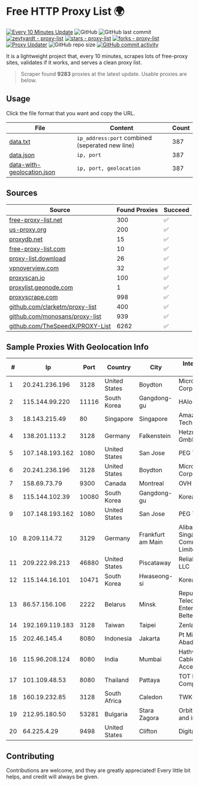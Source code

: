 
# Free HTTP Proxy List 🌍

[![Every 10 Minutes Update](https://github.com/mertguvencli/http-proxy-list/actions/workflows/main.yml/badge.svg?branch=main)](https://github.com/mertguvencli/http-proxy-list/actions/workflows/main.yml)
![GitHub](https://img.shields.io/github/license/mertguvencli/http-proxy-list)
![GitHub last commit](https://img.shields.io/github/last-commit/mertguvencli/http-proxy-list)
[![zevtyardt - proxy-list](https://img.shields.io/static/v1?label=zevtyardt&message=proxy-list&color=blue&logo=github)](https://github.com/zevtyardt/proxy-list "Go to GitHub repo")
[![stars - proxy-list](https://img.shields.io/github/stars/zevtyardt/proxy-list?style=social)](https://github.com/zevtyardt/proxy-list)
[![forks - proxy-list](https://img.shields.io/github/forks/zevtyardt/proxy-list?style=social)](https://github.com/zevtyardt/proxy-list)
[![Proxy Updater](https://github.com/zevtyardt/proxy-list/workflows/Proxy%20Updater/badge.svg)](https://github.com/zevtyardt/proxy-list/actions?query=workflow:"Proxy+Updater")
![GitHub repo size](https://img.shields.io/github/repo-size/zevtyardt/proxy-list)
[![GitHub commit activity](https://img.shields.io/github/commit-activity/m/zevtyardt/proxy-list?logo=commits)](https://github.com/zevtyardt/proxy-list/commits/main)

It is a lightweight project that, every 10 minutes, scrapes lots of free-proxy sites, validates if it works, and serves a clean proxy list.

> Scraper found **9283** proxies at the latest update. Usable proxies are below.

## Usage

Click the file format that you want and copy the URL.

|File|Content|Count|
|----|-------|-----|
|[data.txt](https://raw.githubusercontent.com/mertguvencli/http-proxy-list/main/proxy-list/data.txt)|`ip_address:port` combined (seperated new line)|387|
|[data.json](https://raw.githubusercontent.com/mertguvencli/http-proxy-list/main/proxy-list/data.json)|`ip, port`|387|
|[data-with-geolocation.json](https://raw.githubusercontent.com/mertguvencli/http-proxy-list/main/proxy-list/data-with-geolocation.json)|`ip, port, geolocation`|387|

## Sources

|Source|Found Proxies|Succeed|
|------|-------------|-------|
|[free-proxy-list.net](https://free-proxy-list.net)|300|✅|
|[us-proxy.org](https://www.us-proxy.org)|200|✅|
|[proxydb.net](http://proxydb.net)|15|✅|
|[free-proxy-list.com](https://free-proxy-list.com/?page=&port=&type%5B%5D=http&type%5B%5D=https&up_time=0&search=Search)|10|✅|
|[proxy-list.download](https://www.proxy-list.download/HTTP)|26|✅|
|[vpnoverview.com](https://vpnoverview.com/privacy/anonymous-browsing/free-proxy-servers)|32|✅|
|[proxyscan.io](https://www.proxyscan.io)|100|✅|
|[proxylist.geonode.com](https://proxylist.geonode.com/api/proxy-list?limit=300&page=1&sort_by=lastChecked&sort_type=desc&protocols=http,https)|1|✅|
|[proxyscrape.com](https://api.proxyscrape.com/v2/?request=displayproxies&protocol=http&timeout=10000&country=all&ssl=all&anonymity=all)|998|✅|
|[github.com/clarketm/proxy-list](https://raw.githubusercontent.com/clarketm/proxy-list/master/proxy-list-raw.txt)|400|✅|
|[github.com/monosans/proxy-list](https://raw.githubusercontent.com/monosans/proxy-list/main/proxies/http.txt)|939|✅|
|[github.com/TheSpeedX/PROXY-List](https://raw.githubusercontent.com/TheSpeedX/PROXY-List/master/http.txt)|6262|✅|


## Sample Proxies With Geolocation Info

|#|Ip|Port|Country|City|Internet Service Provider|
|-|--|----|-------|----|-------------------------|
|1|20.241.236.196|3128|United States|Boydton|Microsoft Corporation|
|2|115.144.99.220|11116|South Korea|Gangdong-gu|HAIonNet|
|3|18.143.215.49|80|Singapore|Singapore|Amazon Technologies Inc.|
|4|138.201.113.2|3128|Germany|Falkenstein|Hetzner Online GmbH|
|5|107.148.193.162|1080|United States|San Jose|PEG TECH INC|
|6|20.241.236.196|3128|United States|Boydton|Microsoft Corporation|
|7|158.69.73.79|9300|Canada|Montreal|OVH SAS|
|8|115.144.102.39|10080|South Korea|Gangdong-gu|Korea Telecom|
|9|107.148.193.162|1080|United States|San Jose|PEG TECH INC|
|10|8.209.114.72|3129|Germany|Frankfurt am Main|Alibaba.com Singapore E-Commerce Private Limited|
|11|209.222.98.213|46880|United States|Piscataway|ReliableSite.Net LLC|
|12|115.144.16.101|10471|South Korea|Hwaseong-si|Korea Telecom|
|13|86.57.156.106|2222|Belarus|Minsk|Republican Unitary Telecommunication Enterprise Beltelecom|
|14|192.169.119.183|3128|Taiwan|Taipei|Zenlayer Inc|
|15|202.46.145.4|8080|Indonesia|Jakarta|Pt Mithaharum Abadi|
|16|115.96.208.124|8080|India|Mumbai|Hathway IP over Cable Internet Access|
|17|101.109.48.53|8080|Thailand|Pattaya|TOT Public Company Limited|
|18|160.19.232.85|3128|South Africa|Caledon|TWK-COMM|
|19|212.95.180.50|53281|Bulgaria|Stara Zagora|Orbitel customer and internal|
|20|64.225.4.29|9498|United States|Clifton|DigitalOcean, LLC|



## Contributing

Contributions are welcome, and they are greatly appreciated! Every
little bit helps, and credit will always be given.

